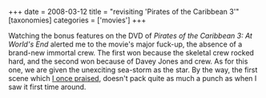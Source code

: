+++
date = 2008-03-12
title = "revisiting 'Pirates of the Caribbean 3'"
[taxonomies]
categories = ['movies']
+++

Watching the bonus features on the DVD of *Pirates of the Caribbean 3:
At World's End* alerted me to the movie's major fuck-up, the absence
of a brand-new immortal crew. The first won because the skeletal crew
rocked hard, and the second won because of Davey Jones and crew. As for
this one, we are given the unexciting sea-storm as the star. By the way,
the first scene which [I once praised], doesn't pack quite as much a
punch as when I saw it first time around.

  [I once praised]: http://tshepang.net/pirates-of-the-caribbean-3
